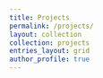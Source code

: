 ```yaml
---
title: Projects
permalink: /projects/
layout: collection
collection: projects
entries_layout: grid
author_profile: true
---
```

